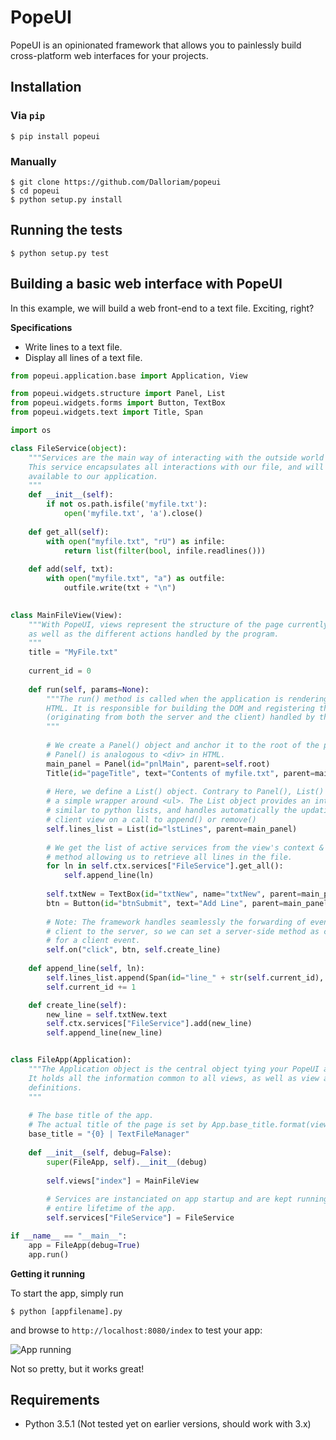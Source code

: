 # PopeUI

PopeUI is an opinionated framework that allows you to painlessly build cross-platform web interfaces for your projects.



## Installation

### Via `pip`

```shell
$ pip install popeui
```

### Manually

```shell
$ git clone https://github.com/Dalloriam/popeui
$ cd popeui
$ python setup.py install
```



## Running the tests

```shell
$ python setup.py test
```



## Building a basic web interface with PopeUI

In this example, we will build a web front-end to a text file. Exciting, right?

**Specifications**

* Write lines to a text file.
* Display all lines of a text file.

```python
from popeui.application.base import Application, View

from popeui.widgets.structure import Panel, List
from popeui.widgets.forms import Button, TextBox
from popeui.widgets.text import Title, Span

import os

class FileService(object):
    """Services are the main way of interacting with the outside world with PopeUI. 
    This service encapsulates all interactions with our file, and will be made 	
    available to our application.
    """
    def __init__(self):
        if not os.path.isfile('myfile.txt'):
            open('myfile.txt', 'a').close()
    
    def get_all(self):
        with open("myfile.txt", "rU") as infile:
            return list(filter(bool, infile.readlines()))
    
    def add(self, txt):
        with open("myfile.txt", "a") as outfile:
            outfile.write(txt + "\n")

            
class MainFileView(View):
    """With PopeUI, views represent the structure of the page currently displayed 
    as well as the different actions handled by the program.
    """
    title = "MyFile.txt"
    
    current_id = 0
    
    def run(self, params=None):
        """The run() method is called when the application is rendering the page to 
        HTML. It is responsible for building the DOM and registering the events 
        (originating from both the server and the client) handled by the page.
        """
        
        # We create a Panel() object and anchor it to the root of the page.
        # Panel() is analogous to <div> in HTML.
        main_panel = Panel(id="pnlMain", parent=self.root)
        Title(id="pageTitle", text="Contents of myfile.txt", parent=main_panel)
        
        # Here, we define a List() object. Contrary to Panel(), List() is more than
        # a simple wrapper around <ul>. The List object provides an interface
        # similar to python lists, and handles automatically the updating of the
        # client view on a call to append() or remove()
        self.lines_list = List(id="lstLines", parent=main_panel)
        
        # We get the list of active services from the view's context & call the
        # method allowing us to retrieve all lines in the file.
        for ln in self.ctx.services["FileService"].get_all():
            self.append_line(ln)
        
        self.txtNew = TextBox(id="txtNew", name="txtNew", parent=main_panel)
        btn = Button(id="btnSubmit", text="Add Line", parent=main_panel)
        
        # Note: The framework handles seamlessly the forwarding of events from the
        # client to the server, so we can set a server-side method as callback
        # for a client event.
        self.on("click", btn, self.create_line)
    
   	def append_line(self, ln):
        self.lines_list.append(Span(id="line_" + str(self.current_id), text=ln))
        self.current_id += 1

    def create_line(self):
        new_line = self.txtNew.text
        self.ctx.services["FileService"].add(new_line)
        self.append_line(new_line)


class FileApp(Application):
    """The Application object is the central object tying your PopeUI app together.
    It holds all the information common to all views, as well as view and service 
    definitions.
    """
    
    # The base title of the app.
    # The actual title of the page is set by App.base_title.format(view.title)
    base_title = "{0} | TextFileManager"
    
    def __init__(self, debug=False):
        super(FileApp, self).__init__(debug)
        
        self.views["index"] = MainFileView
        
        # Services are instanciated on app startup and are kept running for the
        # entire lifetime of the app.
        self.services["FileService"] = FileService

if __name__ == "__main__":
    app = FileApp(debug=True)
    app.run()
```

**Getting it running**

To start the app, simply run

```shell
$ python [appfilename].py
```

and browse to `http://localhost:8080/index` to test your app:

![App running](http://i.imgur.com/rWupXcB.png)

Not so pretty, but it works great!



## Requirements

* Python 3.5.1 (Not tested yet on earlier versions, should work with 3.x)
